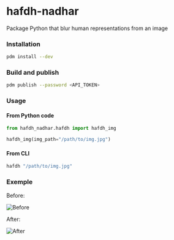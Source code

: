 # hafdh-nadhar

Package Python that blur human representations from an image


### Installation

```sh
pdm install --dev
```

### Build and publish

```sh
pdm publish --password <API_TOKEN>
```

### Usage 

#### From Python code

```py
from hafdh_nadhar.hafdh import hafdh_img

hafdh_img(img_path="/path/to/img.jpg")
```

#### From CLI

```sh
hafdh "/path/to/img.jpg"
```

### Exemple

Before:

![Before](tests/images/boy.jpg)

After:

![After](tests/images/boy-result.jpg)